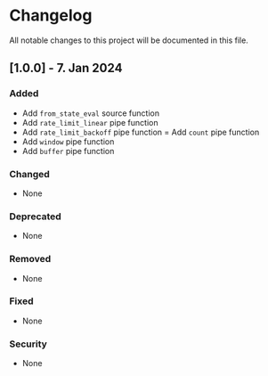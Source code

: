 # Changelog
All notable changes to this project will be documented in this file.

## [1.0.0] - 7. Jan 2024

### Added
- Add `from_state_eval` source function
- Add `rate_limit_linear` pipe function
- Add `rate_limit_backoff` pipe function
= Add `count` pipe function
- Add `window` pipe function
- Add `buffer` pipe function

### Changed
- None

### Deprecated
- None

### Removed
- None

### Fixed
- None

### Security
- None